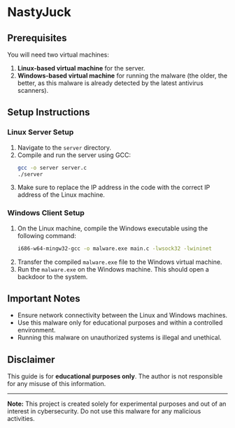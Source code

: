 # NastyJuck

## Prerequisites

You will need two virtual machines:

1. **Linux-based virtual machine** for the server.
2. **Windows-based virtual machine** for running the malware (the older, the better, as this malware is already detected by the latest antivirus scanners).

## Setup Instructions

### Linux Server Setup

1. Navigate to the `server` directory.
2. Compile and run the server using GCC:
   ```sh
   gcc -o server server.c
   ./server
   ```
3. Make sure to replace the IP address in the code with the correct IP address of the Linux machine.

### Windows Client Setup

1. On the Linux machine, compile the Windows executable using the following command:
   ```sh
   i686-w64-mingw32-gcc -o malware.exe main.c -lwsock32 -lwininet
   ```
2. Transfer the compiled `malware.exe` file to the Windows virtual machine.
3. Run the `malware.exe` on the Windows machine. This should open a backdoor to the system.

## Important Notes

- Ensure network connectivity between the Linux and Windows machines.
- Use this malware only for educational purposes and within a controlled environment.
- Running this malware on unauthorized systems is illegal and unethical.

## Disclaimer

This guide is for **educational purposes only**. The author is not responsible for any misuse of this information.

---

**Note:** This project is created solely for experimental purposes and out of an interest in cybersecurity. Do not use this malware for any malicious activities.
